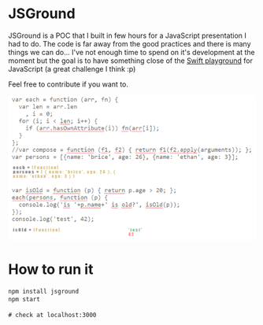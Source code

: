 
# JSGround

JSGround is a POC that I built in few hours for a JavaScript presentation I had to do. The code is far away from the
good practices and there is many things we can do... I've not enough time to spend on it's development at the moment
but the goal is to have something close of the [Swift playground](https://developer.apple.com/swift/blog/?id=24)
for JavaScript (a great challenge I think :p)

Feel free to contribute if you want to.

![a screenshot](https://github.com/bcolucci/jsground/raw/master/screenshots/1.png)

# How to run it

    npm install jsground
    npm start
    
    # check at localhost:3000
    
